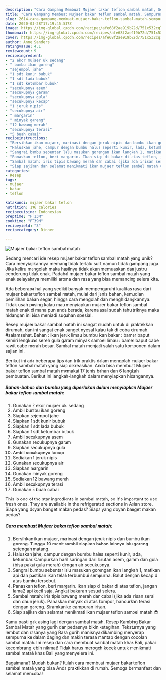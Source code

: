 ```yaml
---
description: "Cara Gampang Membuat Mujaer bakar teflon sambal matah, Sempurna"
title: "Cara Gampang Membuat Mujaer bakar teflon sambal matah, Sempurna"
slug: 2614-cara-gampang-membuat-mujaer-bakar-teflon-sambal-matah-sempurna
date: 2020-08-28T17:19:45.587Z
image: https://img-global.cpcdn.com/recipes/afe68f2ae919b72d/751x532cq70/mujaer-bakar-teflon-sambal-matah-foto-resep-utama.jpg
thumbnail: https://img-global.cpcdn.com/recipes/afe68f2ae919b72d/751x532cq70/mujaer-bakar-teflon-sambal-matah-foto-resep-utama.jpg
cover: https://img-global.cpcdn.com/recipes/afe68f2ae919b72d/751x532cq70/mujaer-bakar-teflon-sambal-matah-foto-resep-utama.jpg
author: Anne Sanders
ratingvalue: 4.1
reviewcount: 9
recipeingredient:
- "2 ekor mujaer uk sedang"
- " bumbu ikan goreng"
- "sejempol jahe"
- "1 sdt kunir bubuk"
- "1 sdt lada bubuk"
- "1 sdt ketumbar bubuk"
- "secukupnya asem"
- "secukupnya garam"
- "secukupnya gula"
- "secukupnya kecap"
- "1 jeruk nipis"
- "secukupnya air"
- " margarin"
- " minyak goreng"
- "12 bawang merah"
- "secukupnya terasi"
- "5 buah cabai"
recipeinstructions:
- "Bersihkan ikan mujaer, marinasi dengan jeruk nipis dan bumbu ikan goreng. Tunggu 10 menit sambil siapkan bahan lainnya lalu goreng setengah matang."
- "Haluskan jahe, campur dengan bumbu halus seperti kunir, lada, ketumbar. Campurkan hasil saringan dari larutan asem, garam dan gula (bisa pakai gula merah) dengan air secukupnya."
- "Sangrai bumbu sebentar lalu masukan gorengan ikan langkah 1, matikan api dan pastikan ikan telah terbumbui sempurna. Balut dengan kecap d atas bumbu tersebut."
- "Panaskan teflon, beri margarin. Ikan siap di bakar di atas teflon, jangan lama2 api kecil saja. Angkat bakaran sesuai selera."
- "Sambal matah: iris tipis bawang merah dan cabai (jika ada irisan serai dan daun jeruk). Panaskan minyak di atas kompor, hancurkan terasi dengan goreng. Siramkan ke campuran irisan."
- "Siap sajikan dan selamat menikmati ikan mujaer teflon sambel matah 😍"
categories:
- Resep
tags:
- mujaer
- bakar
- teflon

katakunci: mujaer bakar teflon 
nutrition: 196 calories
recipecuisine: Indonesian
preptime: "PT13M"
cooktime: "PT39M"
recipeyield: "3"
recipecategory: Dinner

---
```



![Mujaer bakar teflon sambal matah](https://img-global.cpcdn.com/recipes/afe68f2ae919b72d/751x532cq70/mujaer-bakar-teflon-sambal-matah-foto-resep-utama.jpg)

Sedang mencari ide resep mujaer bakar teflon sambal matah yang unik? Cara menyiapkannya memang tidak terlalu sulit namun tidak gampang juga. Jika keliru mengolah maka hasilnya tidak akan memuaskan dan justru cenderung tidak enak. Padahal mujaer bakar teflon sambal matah yang enak selayaknya memiliki aroma dan rasa yang bisa memancing selera kita.

Ada beberapa hal yang sedikit banyak mempengaruhi kualitas rasa dari mujaer bakar teflon sambal matah, mulai dari jenis bahan, kemudian pemilihan bahan segar, hingga cara mengolah dan menghidangkannya. Tidak usah pusing kalau mau menyiapkan mujaer bakar teflon sambal matah enak di mana pun anda berada, karena asal sudah tahu triknya maka hidangan ini bisa menjadi suguhan spesial.

Resep mujaer bakar sambal matah ini sangat mudah untuk di praktekkan dirumah, dan ini sangat enak banget nyesal kalau tak di coba dirumah. #salamsehat. Bahan : ikan jeruk limau bumbu ikan bakar : bamer baput kemiri lengkuas sereh gula garam minyak sambel limau : bamer baput cabe rawit cabe merah besar. Sambal matah menjadi salah satu komponen dalam sajian ini.


Berikut ini ada beberapa tips dan trik praktis dalam mengolah mujaer bakar teflon sambal matah yang siap dikreasikan. Anda bisa membuat Mujaer bakar teflon sambal matah memakai 17 jenis bahan dan 6 langkah pembuatan. Berikut ini langkah-langkah dalam menyiapkan hidangannya.

<!--inarticleads1-->

##### Bahan-bahan dan bumbu yang diperlukan dalam menyiapkan Mujaer bakar teflon sambal matah:

1. Gunakan 2 ekor mujaer uk. sedang
1. Ambil  bumbu ikan goreng
1. Siapkan sejempol jahe
1. Siapkan 1 sdt kunir bubuk
1. Siapkan 1 sdt lada bubuk
1. Siapkan 1 sdt ketumbar bubuk
1. Ambil secukupnya asem
1. Gunakan secukupnya garam
1. Siapkan secukupnya gula
1. Ambil secukupnya kecap
1. Sediakan 1 jeruk nipis
1. Gunakan secukupnya air
1. Siapkan  margarin
1. Gunakan  minyak goreng
1. Sediakan 12 bawang merah
1. Ambil secukupnya terasi
1. Gunakan 5 buah cabai


This is one of the star ingredients in sambal matah, so it&#39;s important to use fresh ones. They are available in the refrigerated sections in Asian store. Siapa yang doyan banget makan pedas? Siapa yang doyan banget makan pedas? 

<!--inarticleads2-->

##### Cara membuat Mujaer bakar teflon sambal matah:

1. Bersihkan ikan mujaer, marinasi dengan jeruk nipis dan bumbu ikan goreng. Tunggu 10 menit sambil siapkan bahan lainnya lalu goreng setengah matang.
1. Haluskan jahe, campur dengan bumbu halus seperti kunir, lada, ketumbar. Campurkan hasil saringan dari larutan asem, garam dan gula (bisa pakai gula merah) dengan air secukupnya.
1. Sangrai bumbu sebentar lalu masukan gorengan ikan langkah 1, matikan api dan pastikan ikan telah terbumbui sempurna. Balut dengan kecap d atas bumbu tersebut.
1. Panaskan teflon, beri margarin. Ikan siap di bakar di atas teflon, jangan lama2 api kecil saja. Angkat bakaran sesuai selera.
1. Sambal matah: iris tipis bawang merah dan cabai (jika ada irisan serai dan daun jeruk). Panaskan minyak di atas kompor, hancurkan terasi dengan goreng. Siramkan ke campuran irisan.
1. Siap sajikan dan selamat menikmati ikan mujaer teflon sambel matah 😍


Kamu pasti gak asing lagi dengan sambal matah. Resep Kambing Bakar Sambal Matah yang gurih dan pedasnya bikin ketagihan. Teksturnya yang lembut dan rasanya yang Rasa gurih manisnya dikambing menyerap sempurna ke dalam daging dan makin terasa mantap dengan cocolan sambal matah. Ini resep dan cara membuat sambal matah khas Bali, pakai kecombrang lebih nikmat! Tidak harus merogoh kocek untuk menikmati sambal matah khas Bali yang menyelera ini. 

Bagaimana? Mudah bukan? Itulah cara membuat mujaer bakar teflon sambal matah yang bisa Anda praktikkan di rumah. Semoga bermanfaat dan selamat mencoba!
